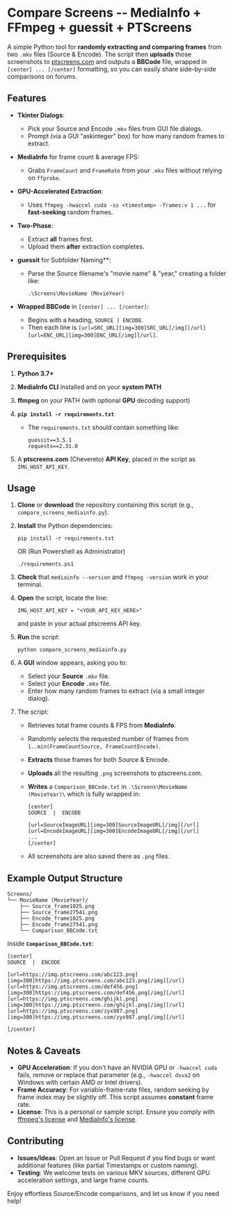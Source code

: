 Compare Screens -- MediaInfo + FFmpeg + guessit + PTScreens
==========================================================

A simple Python tool for **randomly extracting and comparing frames** from two `.mkv` files (Source & Encode). The script then **uploads** those screenshots to [ptscreens.com](https://ptscreens.com/) and outputs a **BBCode** file, wrapped in `[center] ... [/center]` formatting, so you can easily share side-by-side comparisons on forums.

Features
--------

-   **Tkinter Dialogs**:
    -   Pick your Source and Encode `.mkv` files from GUI file dialogs.
    -   Prompt (via a GUI "askinteger" box) for how many random frames to extract.
-   **MediaInfo** for frame count & average FPS:
    -   Grabs `FrameCount` and `FrameRate` from your `.mkv` files without relying on `ffprobe`.
-   **GPU-Accelerated Extraction**:
    -   Uses `ffmpeg -hwaccel cuda -ss <timestamp> -frames:v 1 ...` for **fast-seeking** random frames.
-   **Two-Phase**:
    -   Extract **all** frames first.
    -   Upload them **after** extraction completes.
-   **guessit** for Subfolder Naming**:
    -   Parse the Source filename's "movie name" & "year," creating a folder like:

        ```
        .\Screens\MovieName (MovieYear)

        ```

-   **Wrapped BBCode** in `[center] ... [/center]`:
    -   Begins with a heading, `SOURCE | ENCODE`.
    -   Then each line is `[url=SRC_URL][img=300]SRC_URL[/img][/url] [url=ENC_URL][img=300]ENC_URL[/img][/url]`.

Prerequisites
-------------

1.  **Python 3.7+**
2.  **MediaInfo CLI** installed and on your **system PATH**
3.  **ffmpeg** on your PATH (with optional **GPU** decoding support)
4.  **`pip install -r requirements.txt`**
    -   The `requirements.txt` should contain something like:

        ```
        guessit==3.5.1
        requests==2.31.0

        ```

5.  A **ptscreens.com** (Chevereto) **API Key**, placed in the script as `IMG_HOST_API_KEY`.

Usage
-----

1.  **Clone** or **download** the repository containing this script (e.g., `compare_screens_mediainfo.py`).
2.  **Install** the Python dependencies:

    ```
    pip install -r requirements.txt

    ```

    OR (Run Powershell as Administrator)

    ```
    ./requirements.ps1 

    ```    

4.  **Check** that `mediainfo --version` and `ffmpeg -version` work in your terminal.
5.  **Open** the script, locate the line:

    ```
    IMG_HOST_API_KEY = "<YOUR_API_KEY_HERE>"

    ```

    and paste in your actual ptscreens API key.
6.  **Run** the script:

    ```
    python compare_screens_mediainfo.py

    ```

7.  A **GUI** window appears, asking you to:
    -   Select your **Source** `.mkv` file.
    -   Select your **Encode** `.mkv` file.
    -   Enter how many random frames to extract (via a small integer dialog).
8.  The script:
    -   Retrieves total frame counts & FPS from **MediaInfo**.
    -   Randomly selects the requested number of frames from `1..min(FrameCountSource, FrameCountEncode)`.
    -   **Extracts** those frames for both Source & Encode.
    -   **Uploads** all the resulting `.png` screenshots to ptscreens.com.
    -   **Writes** a `Comparison_BBCode.txt` in `.\Screens\MovieName (MovieYear)\` which is fully wrapped in:

        ```
        [center]
        SOURCE  |  ENCODE

        [url=SourceImageURL][img=300]SourceImageURL[/img][/url]    [url=EncodeImageURL][img=300]EncodeImageURL[/img][/url]
        ...
        [/center]

        ```

    -   All screenshots are also saved there as `.png` files.

Example Output Structure
------------------------

```
Screens/
└── MovieName (MovieYear)/
    ├── Source_frame1025.png
    ├── Source_frame27541.png
    ├── Encode_frame1025.png
    ├── Encode_frame27541.png
    └── Comparison_BBCode.txt

```

Inside **`Comparison_BBCode.txt`**:

```
[center]
SOURCE  |  ENCODE

[url=https://img.ptscreens.com/abc123.png][img=300]https://img.ptscreens.com/abc123.png[/img][/url]    [url=https://img.ptscreens.com/def456.png][img=300]https://img.ptscreens.com/def456.png[/img][/url]
[url=https://img.ptscreens.com/ghijkl.png][img=300]https://img.ptscreens.com/ghijkl.png[/img][/url]    [url=https://img.ptscreens.com/zyx987.png][img=300]https://img.ptscreens.com/zyx987.png[/img][/url]

[/center]

```

Notes & Caveats
---------------

-   **GPU Acceleration**: If you don't have an NVIDIA GPU or `-hwaccel cuda` fails, remove or replace that parameter (e.g., `-hwaccel dxva2` on Windows with certain AMD or Intel drivers).
-   **Frame Accuracy**: For variable-frame-rate files, random seeking by frame index may be slightly off. This script assumes **constant** frame rate.
-   **License**: This is a personal or sample script. Ensure you comply with [ffmpeg's license](https://ffmpeg.org/legal.html) and [MediaInfo's license](https://mediaarea.net/en/MediaInfo/License).

Contributing
------------

-   **Issues/Ideas**: Open an Issue or Pull Request if you find bugs or want additional features (like partial Timestamps or custom naming).
-   **Testing**: We welcome tests on various MKV sources, different GPU acceleration settings, and large frame counts.

Enjoy effortless Source/Encode comparisons, and let us know if you need help!
